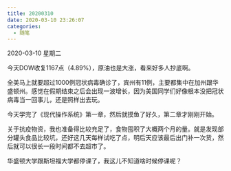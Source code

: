 ```yaml
---
title: 20200310
date: 2020-03-10 23:26:07
categories:
  - 随笔
---
```

2020-03-10 星期二

今天DOW收复1167点（4.89%），原油也是大涨，看来好多人抄底啊。

全美马上就要超过1000例冠状病毒确诊了，宾州有11例，主要都集中在加州跟华盛顿州。感觉在假期结束之后会出现一波增长，因为美国同学们好像根本没把冠状病毒当一回事儿，还是照样出去玩。

今天学完了《现代操作系统》第一章，然后就摸鱼了好久，第二章才刚刚开始。

关于抗疫物资，我也准备得比较充足了，食物囤积了大概两个月的量。就是发现部分罐头食品比较坑，还好这几天每样试吃了点，明后天应该最后出门补一次货，然后就可以很长一段时间都不去超市了。

华盛顿大学跟斯坦福大学都停课了，我这儿不知道啥时候停课呢？